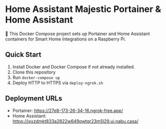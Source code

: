 # Home Assistant Majestic Portainer & Home Assistant

🐳 This Docker Compose project sets up Portainer and Home Assistant containers for Smart Home Integrations on a Raspberry Pi.

## Quick Start

1. Install Docker and Docker Compose if not already installed.
2. Clone this repository
3. Run `docker-compose up`
4. Deploy HTTP to HTTPS via `deploy-ngrok.sh`

## Deployment URLs
- Portainer: https://27e8-173-26-34-16.ngrok-free.app/
- Home Assistant: https://jxxzdmkt833a2822w649qwtqr23m5l29.ui.nabu.casa/
